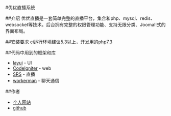 #优优直播系统

##介绍
优优直播是一套简单完整的直播平台，集合和php、mysql、redis、websocket等技术。后台拥有完整的权限管理功能、支持无限分类、Joomal!式的界面布局。

##安装要求
ci运行环境建议5.3以上，开发用的php7.3


##代码中用到的框架和库
* [layui](https://www.layui.com) - UI
* [CodeIgniter](https://codeigniter.org.cn) - web
* [SRS](http://www.ossrs.net/srs.release/releases) - 直播
* [workerman](https://www.workerman.net) - 聊天通信

##作者
* [个人网站](http://www.huangshaoshu.com/)
* [github](https://github.com/bhoold)
